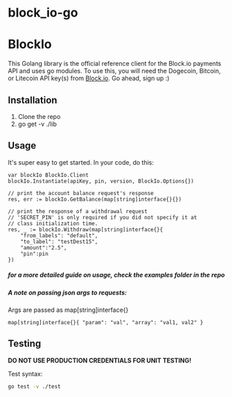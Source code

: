 # block_io-go

# BlockIo

This Golang library is the official reference client for the Block.io payments API and uses go modules. To use this, you will need the Dogecoin, Bitcoin, or Litecoin API key(s) from <a href="https://block.io" target="_blank">Block.io</a>. Go ahead, sign up :)

## Installation

1. Clone the repo
2. go get -v ./lib

## Usage

It's super easy to get started. In your code, do this:

    var blockIo BlockIo.Client
    blockIo.Instantiate(apiKey, pin, version, BlockIo.Options{})

    // print the account balance request's response
    res, err := blockIo.GetBalance(map[string]interface{}{})

    // print the response of a withdrawal request
    // 'SECRET_PIN' is only required if you did not specify it at 
    // class initialization time.
    res, _ := blockIo.Withdraw(map[string]interface{}{
		"from_labels": "default",
		"to_label": "testDest15",
		"amount":"2.5",
        "pin":pin
	})  

##### for a more detailed guide on usage, check the examples folder in the repo 

##### A note on passing json args to requests:

Args are passed as map[string]interface{} 

    map[string]interface{}{ "param": "val", "array": "val1, val2" }

## Testing

**DO NOT USE PRODUCTION CREDENTIALS FOR UNIT TESTING!** 

Test syntax:

```bash
go test -v ./test

